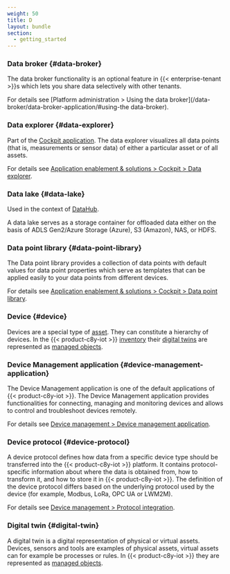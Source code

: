 ```yaml
---
weight: 50
title: D
layout: bundle
section:
  - getting_started
---
```


### Data broker {#data-broker}

The data broker functionality is an optional feature in {{< enterprise-tenant >}}s which lets you share data selectively with other tenants.

For details see [Platform administration > Using the data broker](/data-broker/data-broker-application/#using-the data-broker).


### Data explorer {#data-explorer}

Part of the [Cockpit application](/glossary/c/#cockpit-application). The data explorer visualizes all data points (that is, measurements or sensor data) of either a particular asset or of all assets.

For details see [Application enablement & solutions > Cockpit > Data explorer](/cockpit/data-explorer).


### Data lake {#data-lake}

Used in the context of [DataHub](/glossary/c/#c8y-datahub).

A data lake serves as a storage container for offloaded data either on the basis of ADLS Gen2/Azure Storage (Azure), S3 (Amazon), NAS, or HDFS.


### Data point library {#data-point-library}

The Data point library provides a collection of data points with default values for data point properties which serve as templates that can be applied easily to your data points from different devices.

For details see [Application enablement & solutions > Cockpit > Data point library](/cockpit/data-point-library).


### Device {#device}

Devices are a special type of [asset](/glossary/a/#asset). They can constitute a hierarchy of devices. In the {{< product-c8y-iot >}} [inventory](/glossary/i/#inventory) their [digital twins](#digital-twin) are represented as [managed objects](/glossary/m/#managed-object).


### Device Management application {#device-management-application}

The Device Management application is one of the default applications of {{< product-c8y-iot >}}.
The Device Management application provides functionalities for connecting, managing and monitoring devices and allows to control and troubleshoot devices remotely.

For details see [Device management > Device management application](/device-management-application/).


### Device protocol {#device-protocol}

A device protocol defines how data from a specific device type should be transferred into the {{< product-c8y-iot >}} platform. It contains protocol-specific information about where the data is obtained from, how to transform it, and how to store it in {{< product-c8y-iot >}}.
The definition of the device protocol differs based on the underlying protocol used by the device (for example, Modbus, LoRa, OPC UA or LWM2M).

For details see [Device management > Protocol integration](/protocol-integration/).


### Digital twin {#digital-twin}

A digital twin is a digital representation of physical or virtual assets. Devices, sensors and tools are examples of physical assets, virtual assets can for example be processes or rules. In {{< product-c8y-iot >}} they are represented as [managed objects](/glossary/m/#managed-object).
